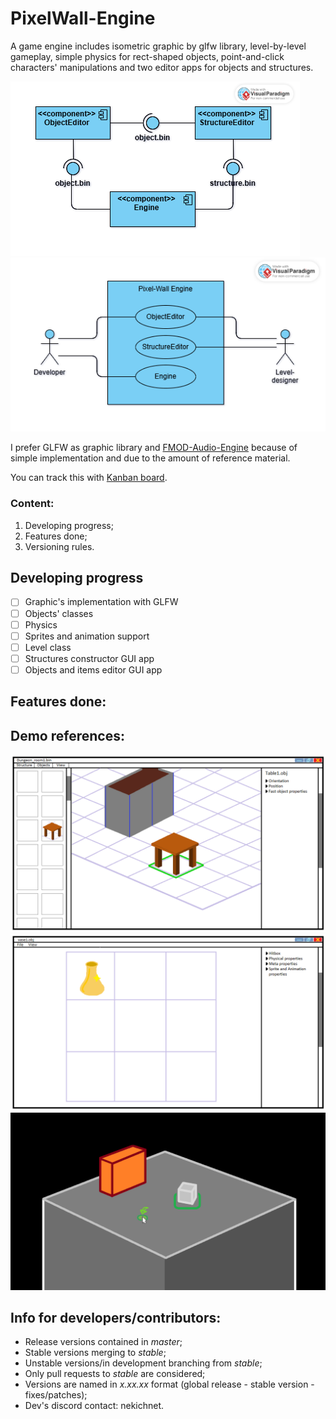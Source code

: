 # PixelWall-Engine

A game engine includes isometric graphic by glfw library, level-by-level gameplay, simple physics for rect-shaped objects, point-and-click characters' manipulations and two editor apps for objects and structures.

![Project structure](demo%20references/Component%20diagram.png "Project structure")
![Use-case diagram](demo%20references/Usecase%20diagram.png "Use-case diagram")

I prefer GLFW as graphic library and [FMOD-Audio-Engine](https://github.com/rosshoyt/FMOD-Audio-Engine) because of simple implementation and due to the amount of reference material.

You can track this with [Kanban board](https://evstropov.kaiten.ru/space/538381/boards).

### Content: 

1. Developing progress;
2. Features done;
3. Versioning rules.

## Developing progress

- [ ] Graphic's implementation with GLFW
- [ ] Objects' classes
- [ ] Physics
- [ ] Sprites and animation support
- [ ] Level class
- [ ] Structures constructor GUI app
- [ ] Objects and items editor GUI app

## Features done:

## Demo references:

![Structures constructor](demo%20references/11_02_редактор_структур.png "Structures constructor")
![Objects editor](demo%20references/11_02_редактор_объектов.png "Objects editor")
![Engine test demo](demo%20references/11_02_демо_движка.png "Engine test")

## Info for developers/contributors:
- Release versions contained in *master*;
- Stable versions merging to *stable*;
- Unstable versions/in development branching from *stable*;
- Only pull requests to *stable* are considered;
- Versions are named in *x.xx.xx* format
  (global release - stable version - fixes/patches);
- Dev's discord contact: nekichnet.
